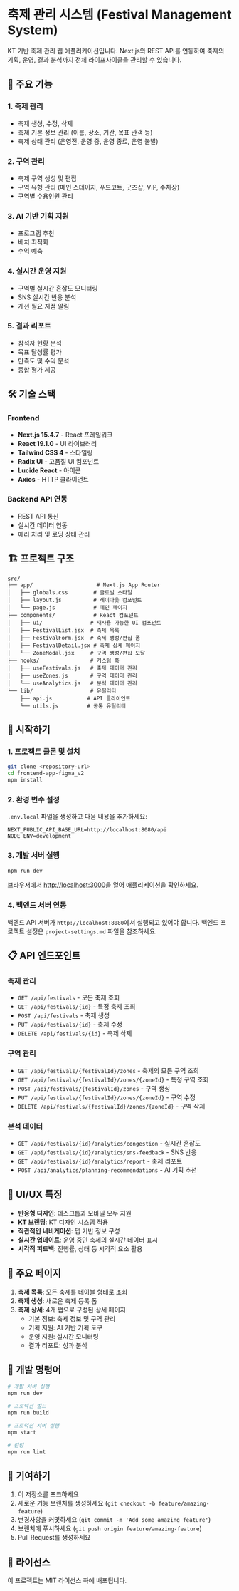 # 축제 관리 시스템 (Festival Management System)

KT 기반 축제 관리 웹 애플리케이션입니다. Next.js와 REST API를 연동하여 축제의 기획, 운영, 결과 분석까지 전체 라이프사이클을 관리할 수 있습니다.

## 🚀 주요 기능

### 1. 축제 관리
- 축제 생성, 수정, 삭제
- 축제 기본 정보 관리 (이름, 장소, 기간, 목표 관객 등)
- 축제 상태 관리 (운영전, 운영 중, 운영 종료, 운영 불발)

### 2. 구역 관리
- 축제 구역 생성 및 편집
- 구역 유형 관리 (메인 스테이지, 푸드코트, 굿즈샵, VIP, 주차장)
- 구역별 수용인원 관리

### 3. AI 기반 기획 지원
- 프로그램 추천
- 배치 최적화
- 수익 예측

### 4. 실시간 운영 지원
- 구역별 실시간 혼잡도 모니터링
- SNS 실시간 반응 분석
- 개선 필요 지점 알림

### 5. 결과 리포트
- 참석자 현황 분석
- 목표 달성률 평가
- 만족도 및 수익 분석
- 종합 평가 제공

## 🛠 기술 스택

### Frontend
- **Next.js 15.4.7** - React 프레임워크
- **React 19.1.0** - UI 라이브러리
- **Tailwind CSS 4** - 스타일링
- **Radix UI** - 고품질 UI 컴포넌트
- **Lucide React** - 아이콘
- **Axios** - HTTP 클라이언트

### Backend API 연동
- REST API 통신
- 실시간 데이터 연동
- 에러 처리 및 로딩 상태 관리

## 🏗 프로젝트 구조

```
src/
├── app/                    # Next.js App Router
│   ├── globals.css        # 글로벌 스타일
│   ├── layout.js          # 레이아웃 컴포넌트
│   └── page.js            # 메인 페이지
├── components/            # React 컴포넌트
│   ├── ui/               # 재사용 가능한 UI 컴포넌트
│   ├── FestivalList.jsx  # 축제 목록
│   ├── FestivalForm.jsx  # 축제 생성/편집 폼
│   ├── FestivalDetail.jsx # 축제 상세 페이지
│   └── ZoneModal.jsx     # 구역 생성/편집 모달
├── hooks/                # 커스텀 훅
│   ├── useFestivals.js   # 축제 데이터 관리
│   ├── useZones.js       # 구역 데이터 관리
│   └── useAnalytics.js   # 분석 데이터 관리
└── lib/                  # 유틸리티
    ├── api.js           # API 클라이언트
    └── utils.js         # 공통 유틸리티
```

## 🚀 시작하기

### 1. 프로젝트 클론 및 설치

```bash
git clone <repository-url>
cd frontend-app-figma_v2
npm install
```

### 2. 환경 변수 설정

`.env.local` 파일을 생성하고 다음 내용을 추가하세요:

```env
NEXT_PUBLIC_API_BASE_URL=http://localhost:8080/api
NODE_ENV=development
```

### 3. 개발 서버 실행

```bash
npm run dev
```

브라우저에서 [http://localhost:3000](http://localhost:3000)을 열어 애플리케이션을 확인하세요.

### 4. 백엔드 서버 연동

백엔드 API 서버가 `http://localhost:8080`에서 실행되고 있어야 합니다.
백엔드 프로젝트 설정은 `project-settings.md` 파일을 참조하세요.

## 📋 API 엔드포인트

### 축제 관리
- `GET /api/festivals` - 모든 축제 조회
- `GET /api/festivals/{id}` - 특정 축제 조회
- `POST /api/festivals` - 축제 생성
- `PUT /api/festivals/{id}` - 축제 수정
- `DELETE /api/festivals/{id}` - 축제 삭제

### 구역 관리
- `GET /api/festivals/{festivalId}/zones` - 축제의 모든 구역 조회
- `GET /api/festivals/{festivalId}/zones/{zoneId}` - 특정 구역 조회
- `POST /api/festivals/{festivalId}/zones` - 구역 생성
- `PUT /api/festivals/{festivalId}/zones/{zoneId}` - 구역 수정
- `DELETE /api/festivals/{festivalId}/zones/{zoneId}` - 구역 삭제

### 분석 데이터
- `GET /api/festivals/{id}/analytics/congestion` - 실시간 혼잡도
- `GET /api/festivals/{id}/analytics/sns-feedback` - SNS 반응
- `GET /api/festivals/{id}/analytics/report` - 축제 리포트
- `POST /api/analytics/planning-recommendations` - AI 기획 추천

## 🎨 UI/UX 특징

- **반응형 디자인**: 데스크톱과 모바일 모두 지원
- **KT 브랜딩**: KT 디자인 시스템 적용
- **직관적인 네비게이션**: 탭 기반 정보 구성
- **실시간 업데이트**: 운영 중인 축제의 실시간 데이터 표시
- **시각적 피드백**: 진행률, 상태 등 시각적 요소 활용

## 📱 주요 페이지

1. **축제 목록**: 모든 축제를 테이블 형태로 조회
2. **축제 생성**: 새로운 축제 등록 폼
3. **축제 상세**: 4개 탭으로 구성된 상세 페이지
   - 기본 정보: 축제 정보 및 구역 관리
   - 기획 지원: AI 기반 기획 도구
   - 운영 지원: 실시간 모니터링
   - 결과 리포트: 성과 분석

## 🔧 개발 명령어

```bash
# 개발 서버 실행
npm run dev

# 프로덕션 빌드
npm run build

# 프로덕션 서버 실행
npm start

# 린팅
npm run lint
```

## 🤝 기여하기

1. 이 저장소를 포크하세요
2. 새로운 기능 브랜치를 생성하세요 (`git checkout -b feature/amazing-feature`)
3. 변경사항을 커밋하세요 (`git commit -m 'Add some amazing feature'`)
4. 브랜치에 푸시하세요 (`git push origin feature/amazing-feature`)
5. Pull Request를 생성하세요

## 📄 라이선스

이 프로젝트는 MIT 라이선스 하에 배포됩니다.